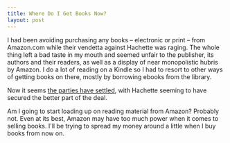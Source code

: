 ```yaml
---
title: Where Do I Get Books Now?
layout: post 
---
```


I had been avoiding purchasing any books – electronic or print – from Amazon.com while their vendetta against Hachette was raging. The whole thing left a bad taste in my mouth and seemed unfair to the publisher, its authors and their readers, as well as a display of near monopolistic hubris by Amazon. I do a lot of reading on a Kindle so I had to resort to other ways of getting books on there, mostly by borrowing ebooks from the library. 

Now it seems [the parties have settled](http://recode.net/2014/11/13/amazon-and-hachette-end-e-book-feud-with-new-contract/), with Hachette seeming to have secured the better part of the deal.

Am I going to start loading up on reading material from Amazon? Probably not. Even at its best, Amazon may have too much power when it comes to selling books.  I'll be trying to spread my money around a little when I buy books from now on. 